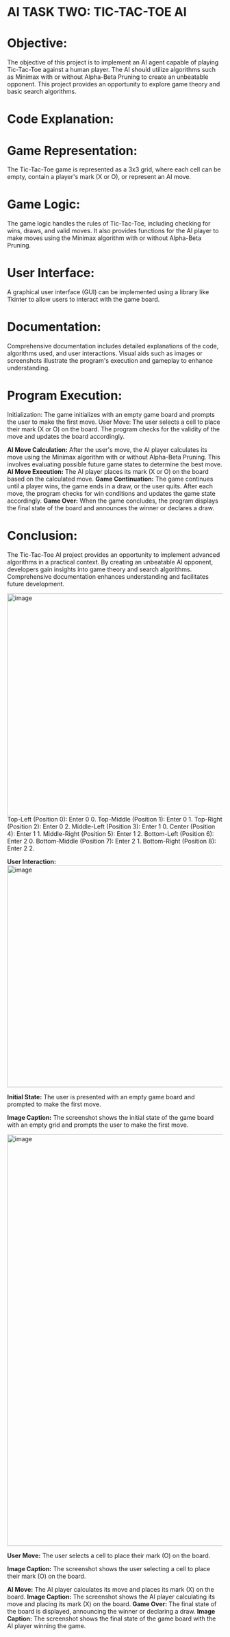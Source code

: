 # AI TASK TWO: TIC-TAC-TOE AI

# Objective:
The objective of this project is to implement an AI agent capable of playing Tic-Tac-Toe against a human player. The AI should utilize algorithms such as Minimax with or without Alpha-Beta Pruning to create an unbeatable opponent. This project provides an opportunity to explore game theory and basic search algorithms.

# Code Explanation:
# Game Representation:
The Tic-Tac-Toe game is represented as a 3x3 grid, where each cell can be empty, contain a player's mark (X or O), or represent an AI move.

# Game Logic:
The game logic handles the rules of Tic-Tac-Toe, including checking for wins, draws, and valid moves. It also provides functions for the AI player to make moves using the Minimax algorithm with or without Alpha-Beta Pruning.

# User Interface:
A graphical user interface (GUI) can be implemented using a library like Tkinter to allow users to interact with the game board.

# Documentation:
Comprehensive documentation includes detailed explanations of the code, algorithms used, and user interactions. Visual aids such as images or screenshots illustrate the program's execution and gameplay to enhance understanding.

# Program Execution:
Initialization: The game initializes with an empty game board and prompts the user to make the first move.
User Move: The user selects a cell to place their mark (X or O) on the board. The program checks for the validity of the move and updates the board accordingly.

**AI Move Calculation:** After the user's move, the AI player calculates its move using the Minimax algorithm with or without Alpha-Beta Pruning. This involves evaluating possible future game states to determine the best move.
**AI Move Execution:** The AI player places its mark (X or O) on the board based on the calculated move.
**Game Continuation:** The game continues until a player wins, the game ends in a draw, or the user quits. After each move, the program checks for win conditions and updates the game state accordingly.
**Game Over:** When the game concludes, the program displays the final state of the board and announces the winner or declares a draw.
# Conclusion:
The Tic-Tac-Toe AI project provides an opportunity to implement advanced algorithms in a practical context. By creating an unbeatable AI opponent, developers gain insights into game theory and search algorithms. Comprehensive documentation enhances understanding and facilitates future development.

<img width="518" alt="image" src="https://github.com/Berlinshaju/CODTech-AI-Task-2/assets/66897078/7ee99f8d-7f50-4f00-a6f2-481ef439cbd9">
Top-Left (Position 0): Enter 0 0.
Top-Middle (Position 1): Enter 0 1.
Top-Right (Position 2): Enter 0 2.
Middle-Left (Position 3): Enter 1 0.
Center (Position 4): Enter 1 1.
Middle-Right (Position 5): Enter 1 2.
Bottom-Left (Position 6): Enter 2 0.
Bottom-Middle (Position 7): Enter 2 1.
Bottom-Right (Position 8): Enter 2 2.

**User Interaction:**
<img width="518" alt="image" src="https://github.com/Berlinshaju/CODTech-AI-Task-2/assets/66897078/7ee99f8d-7f50-4f00-a6f2-481ef439cbd9">

**Initial State:** The user is presented with an empty game board and prompted to make the first move.

**Image Caption:** The screenshot shows the initial state of the game board with an empty grid and prompts the user to make the first move.

<img width="960" alt="image" src="https://github.com/Berlinshaju/CODTech-AI-Task-2/assets/66897078/63e12e1c-dd2c-4c54-a054-9c6ca577dda4">

**User Move:** The user selects a cell to place their mark (O) on the board.

**Image Caption:** The screenshot shows the user selecting a cell to place their mark (O) on the board.

**AI Move:** The AI player calculates its move and places its mark (X) on the board.
**Image Caption:** The screenshot shows the AI player calculating its move and placing its mark (X) on the board.
**Game Over:** The final state of the board is displayed, announcing the winner or declaring a draw.
**Image Caption:** The screenshot shows the final state of the game board with the AI player winning the game.
